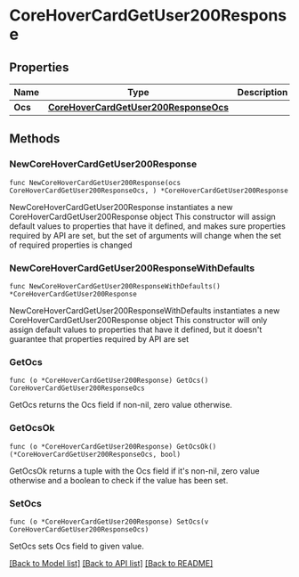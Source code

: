 # CoreHoverCardGetUser200Response

## Properties

Name | Type | Description | Notes
------------ | ------------- | ------------- | -------------
**Ocs** | [**CoreHoverCardGetUser200ResponseOcs**](CoreHoverCardGetUser200ResponseOcs.md) |  | 

## Methods

### NewCoreHoverCardGetUser200Response

`func NewCoreHoverCardGetUser200Response(ocs CoreHoverCardGetUser200ResponseOcs, ) *CoreHoverCardGetUser200Response`

NewCoreHoverCardGetUser200Response instantiates a new CoreHoverCardGetUser200Response object
This constructor will assign default values to properties that have it defined,
and makes sure properties required by API are set, but the set of arguments
will change when the set of required properties is changed

### NewCoreHoverCardGetUser200ResponseWithDefaults

`func NewCoreHoverCardGetUser200ResponseWithDefaults() *CoreHoverCardGetUser200Response`

NewCoreHoverCardGetUser200ResponseWithDefaults instantiates a new CoreHoverCardGetUser200Response object
This constructor will only assign default values to properties that have it defined,
but it doesn't guarantee that properties required by API are set

### GetOcs

`func (o *CoreHoverCardGetUser200Response) GetOcs() CoreHoverCardGetUser200ResponseOcs`

GetOcs returns the Ocs field if non-nil, zero value otherwise.

### GetOcsOk

`func (o *CoreHoverCardGetUser200Response) GetOcsOk() (*CoreHoverCardGetUser200ResponseOcs, bool)`

GetOcsOk returns a tuple with the Ocs field if it's non-nil, zero value otherwise
and a boolean to check if the value has been set.

### SetOcs

`func (o *CoreHoverCardGetUser200Response) SetOcs(v CoreHoverCardGetUser200ResponseOcs)`

SetOcs sets Ocs field to given value.



[[Back to Model list]](../README.md#documentation-for-models) [[Back to API list]](../README.md#documentation-for-api-endpoints) [[Back to README]](../README.md)


